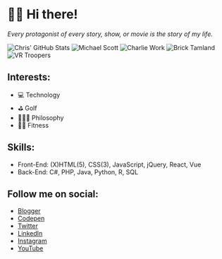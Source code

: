 # 🖖🏾 Hi there!

*Every protagonist of every story, show, or movie is the story of my life.*

![Chris' GitHub Stats](https://github-readme-stats.vercel.app/api?username=theuiguru&count_private=true&show_icons=true&theme=onedark)
![Michael Scott](https://i.imgur.com/HTBxpUz.png)
![Charlie Work](https://media2.giphy.com/media/9PaC2UWEsnIG6nXcsn/giphy.gif?cid=ecf05e472b3700a0765be9388b7c64d0e8b41a67519728fa&rid=giphy.gif)
![Brick Tamland](https://media0.giphy.com/media/s32AOCdWc91ao/giphy.gif)
![VR Troopers](https://media3.giphy.com/media/DK9NoD7j2nRVm/giphy.gif?cid=6c09b9524f0f67905a232eade7253fff1138e181aa5f163a&rid=giphy.gif)

## Interests:
- 💻 Technology
- ⛳ Golf
- 🧘🏽‍♂️ Philosophy
- 🏋️‍♂️ Fitness

## Skills:
- Front-End: (X)HTML(5), CSS(3), JavaScript, jQuery, React, Vue
- Back-End: C#, PHP, Java, Python, R, SQL

## Follow me on social:
- [Blogger](https://theuiguru.blogspot.com)
- [Codepen](https://codepen.io/cthomas)
- [Twitter](https://twitter.com/cthomas1211)
- [LinkedIn](https://linkedin.com/in/christhomas101)
- [Instagram](https://instagr.am/cthomas1211)
- [YouTube](https://youtube.com/ndnweb24)
